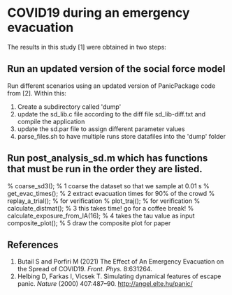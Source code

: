 # COVID19 during an emergency evacuation

The results in this study [1] were obtained in two steps:

## Run an updated version of the social force model

Run different scenarios using an updated version of PanicPackage code from [2]. Within this: 
 1. Create a subdirectory called 'dump'
 2. update the sd_lib.c file according to the diff file sd_lib-diff.txt and compile the application
 3. update the sd.par file to assign different parameter values
 4. parse_files.sh to have multiple runs store datafiles into the 'dump' folder

## Run post_analysis_sd.m which has functions that must be run in the order they are listed. 

% coarse_sd3(); % 1 coarse the dataset so that we sample at 0.01 s
% get_evac_times(); % 2 extract evacuation times for 90% of the crowd
% replay_a_trial(); % for verification
% plot_traj(); % for verification
% calculate_distmat(); % 3 this takes time! go for a coffee break!
% calculate_exposure_from_IA(16); % 4 takes the tau value as input
composite_plot(); % 5 draw the composite plot for paper

## References

1. Butail S and Porfiri M (2021) The Effect of An Emergency Evacuation on the Spread of COVID19.  *Front. Phys.* 8:631264. 
2. Helbing D, Farkas I, Vicsek T. Simulating dynamical features of escape panic. *Nature* (2000) 407:487–90. http://angel.elte.hu/panic/
